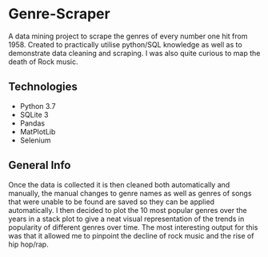 # Genre-Scraper
A data mining project to scrape the genres of every number one hit from 1958. Created to practically utilise python/SQL knowledge as well as to demonstrate data cleaning and  scraping. I was also quite curious to map the death of Rock music.

## Technologies
* Python 3.7
* SQLite 3
* Pandas
* MatPlotLib
* Selenium

## General Info

Once the data is collected it is then cleaned both automatically and manually, the manual changes to genre names as well as genres of songs that were unable to be found are saved so they can be applied automatically.
I then decided to plot the 10 most popular genres over the years in a stack plot to give a neat visual representation of the trends in popularity of different genres over time.
The most interesting output for this was that it allowed me to pinpoint the decline of rock music and the rise of hip hop/rap.
